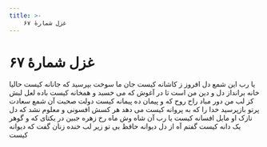 ```yaml
---
title: >-
    غزل شمارهٔ ۶۷
---
```

# غزل شمارهٔ ۶۷

یا رب این شمع دل افروز ز کاشانه کیست
جان ما سوخت بپرسید که جانانه کیست
حالیا خانه برانداز دل و دین من است
تا در آغوش که می خسبد و همخانه کیست
باده لعل لبش کز لب من دور مباد
راح روح که و پیمان ده پیمانه کیست
دولت صحبت آن شمع سعادت پرتو
بازپرسید خدا را که به پروانه کیست
می دهد هر کسش افسونی و معلوم نشد
که دل نازک او مایل افسانه کیست
یا رب آن شاه وش ماه رخ زهره جبین
در یکتای که و گوهر یک دانه کیست
گفتم آه از دل دیوانه حافظ بی تو
زیر لب خنده زنان گفت که دیوانه کیست
